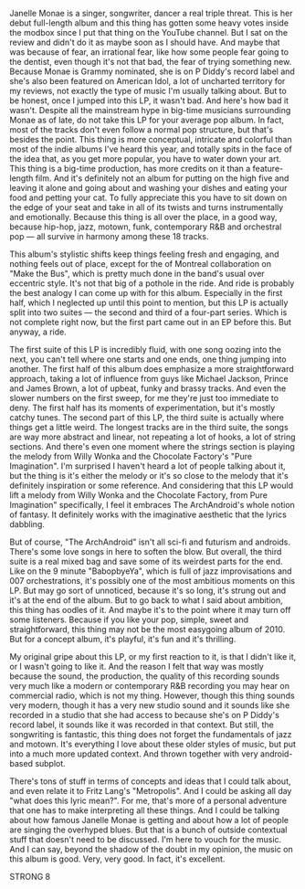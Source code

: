 Janelle Monae is a singer, songwriter, dancer a real triple threat. This is her debut full-length album and this thing has gotten some heavy votes inside the modbox since I put that thing on the YouTube channel. But I sat on the review and didn't do it as maybe soon as I should have. And maybe that was because of fear, an irrational fear, like how some people fear going to the dentist, even though it's not that bad, the fear of trying something new. Because Monae is Grammy nominated, she is on P Diddy's record label and she's also been featured on American Idol, a lot of uncharted territory for my reviews, not exactly the type of music I'm usually talking about. But to be honest, once I jumped into this LP, it wasn't bad. And here's how bad it wasn't. Despite all the mainstream hype in big-time musicians surrounding Monae as of late, do not take this LP for your average pop album. In fact, most of the tracks don't even follow a normal pop structure, but that's besides the point. This thing is more conceptual, intricate and colorful than most of the indie albums I've heard this year, and totally spits in the face of the idea that, as you get more popular, you have to water down your art. This thing is a big-time production, has more credits on it than a feature-length film. And it's definitely not an album for putting on the high five and leaving it alone and going about and washing your dishes and eating your food and petting your cat. To fully appreciate this you have to sit down on the edge of your seat and take in all of its twists and turns instrumentally and emotionally. Because this thing is all over the place, in a good way, because hip-hop, jazz, motown, funk, contemporary R&B and orchestral pop — all survive in harmony among these 18 tracks.

This album's stylistic shifts keep things feeling fresh and engaging, and nothing feels out of place, except for the of Montreal collaboration on "Make the Bus", which is pretty much done in the band's usual over eccentric style. It's not that big of a pothole in the ride. And ride is probably the best analogy I can come up with for this album. Especially in the first half, which I neglected up until this point to mention, but this LP is actually split into two suites — the second and third of a four-part series. Which is not complete right now, but the first part came out in an EP before this. But anyway, a ride.

The first suite of this LP is incredibly fluid, with one song oozing into the next, you can't tell where one starts and one ends, one thing jumping into another. The first half of this album does emphasize a more straightforward approach, taking a lot of influence from guys like Michael Jackson, Prince and James Brown, a lot of upbeat, funky and brassy tracks. And even the slower numbers on the first sweep, for me they're just too immediate to deny. The first half has its moments of experimentation, but it's mostly catchy tunes. The second part of this LP, the third suite is actually where things get a little weird. The longest tracks are in the third suite, the songs are way more abstract and linear, not repeating a lot of hooks, a lot of string sections. And there's even one moment where the strings section is playing the melody from Willy Wonka and the Chocolate Factory's "Pure Imagination". I'm surprised I haven't heard a lot of people talking about it, but the thing is it's either the melody or it's so close to the melody that it's definitely inspiration or some reference. And considering that this LP would lift a melody from Willy Wonka and the Chocolate Factory, from Pure Imagination" specifically, I feel it embraces The ArchAndroid's whole notion of fantasy. It definitely works with the imaginative aesthetic that the lyrics dabbling.

But of course, "The ArchAndroid" isn't all sci-fi and futurism and androids. There's some love songs in here to soften the blow. But overall, the third suite is a real mixed bag and save some of its weirdest parts for the end. Like on the 9 minute "BabopbyeYa", which is full of jazz improvisations and 007 orchestrations, it's possibly one of the most ambitious moments on this LP. But may go sort of unnoticed, because it's so long, it's strung out and it's at the end of the album. But to go back to what I said about ambition, this thing has oodles of it. And maybe it's to the point where it may turn off some listeners. Because if you like your pop, simple, sweet and straightforward, this thing may not be the most easygoing album of 2010. But for a concept album, it's playful, it's fun and it's thrilling.

My original gripe about this LP, or my first reaction to it, is that I didn't like it, or I wasn't going to like it. And the reason I felt that way was mostly because the sound, the production, the quality of this recording sounds very much like a modern or contemporary R&B recording you may hear on commercial radio, which is not my thing. However, though this thing sounds very modern, though it has a very new studio sound and it sounds like she recorded in a studio that she had access to because she's on P Diddy's record label, it sounds like it was recorded in that context. But still, the songwriting is fantastic, this thing does not forget the fundamentals of jazz and motown. It's everything I love about these older styles of music, but put into a much more updated context. And thrown together with very android-based subplot.

There's tons of stuff in terms of concepts and ideas that I could talk about, and even relate it to Fritz Lang's "Metropolis". And I could be asking all day "what does this lyric mean?". For me, that's more of a personal adventure that one has to make interpreting all these things. And I could be talking about how famous Janelle Monae is getting and about how a lot of people are singing the overhyped blues. But that is a bunch of outside contextual stuff that doesn't need to be discussed. I'm here to vouch for the music. And I can say, beyond the shadow of the doubt in my opinion, the music on this album is good. Very, very good. In fact, it's excellent.

STRONG 8
